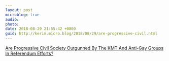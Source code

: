 ```yaml
---
layout: post
microblog: true
audio: 
photo: 
date: 2018-08-29 21:55:42 +0800
guid: http://kerim.micro.blog/2018/08/29/are-progressive-civil.html
---
```

[Are Progressive Civil Society Outgunned By The KMT And Anti-Gay Groups In Referendum Efforts?](https://newbloommag.net/2018/08/29/kmt-gay-marriage-referendum/)
